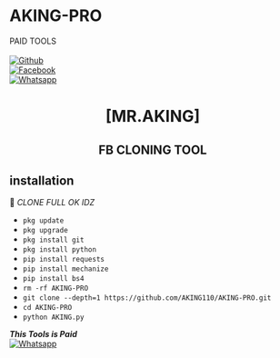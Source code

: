 # AKING-PRO
PAID TOOLS
<b></b> </br> <br>[![Github](https://img.shields.io/badge/Github-Mr.AKING-dimgray?style=flat-square&logo=github)](https://github.com/AKING110)<br> [![Facebook](https://img.shields.io/badge/Facebook-AKING-blue?style=flat-square&logo=facebook)](https://www.facebook.com/MR.AKING.07)<br> [![Whatsapp](https://img.shields.io/badge/Whatsapp-AKING-deepgreen?style=flat-square&logo=whatsapp)](https://wa.me/+923237528063)



<h1 align="center"> [MR.AKING]</h1>

<h2 align="center">  FB CLONING TOOL </h2>


## <b>installation</b>

🔰 _CLONE FULL OK IDZ_


- `pkg update`
- `pkg upgrade`
- `pkg install git`
- `pkg install python`
- `pip install requests`
- `pip install mechanize`
- `pip install bs4`
- `rm -rf AKING-PRO`
- `git clone --depth=1 https://github.com/AKING110/AKING-PRO.git`
- `cd AKING-PRO`
- `python AKING.py`



 ___This Tools is Paid___</br>
 [![Whatsapp](https://img.shields.io/badge/Whatsapp-AKING-deepgreen?style=flat-square&logo=whatsapp)](https://wa.me/+923237528063)
